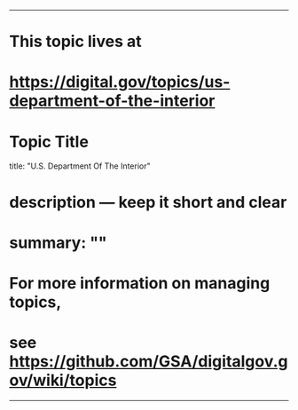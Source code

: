 
---
# This topic lives at
# https://digital.gov/topics/us-department-of-the-interior

# Topic Title
title: "U.S. Department Of The Interior"

# description — keep it short and clear
# summary: ""


# For more information on managing topics,
# see https://github.com/GSA/digitalgov.gov/wiki/topics
---